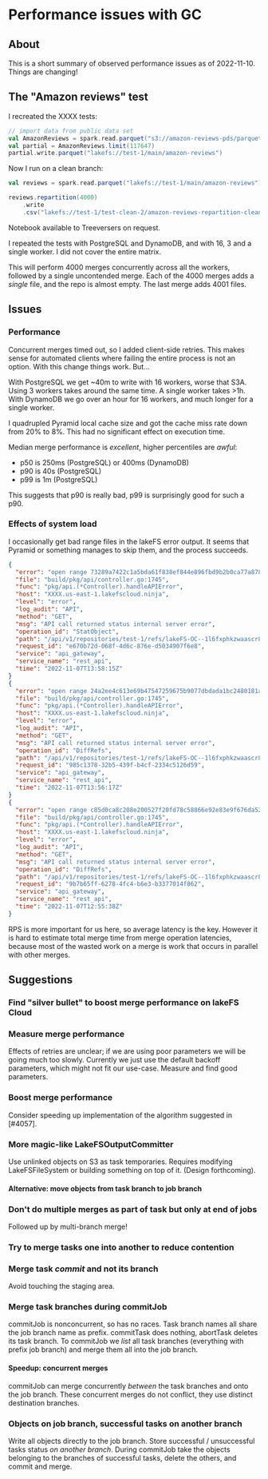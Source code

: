 # Performance issues with GC

## About

This is a short summary of observed performance issues as of 2022-11-10.
Things are changing!

## The "Amazon reviews" test

I recreated the XXXX tests:

```scala
// import data from public data set
val AmazonReviews = spark.read.parquet("s3://amazon-reviews-pds/parquet/")
val partial = AmazonReviews.limit(117647)
partial.write.parquet("lakefs://test-1/main/amazon-reviews")
```

Now I run on a clean branch:

```scala
val reviews = spark.read.parquet("lakefs://test-1/main/amazon-reviews")

reviews.repartition(4000)
	.write
	.csv("lakefs://test-1/test-clean-2/amazon-reviews-repartition-clean2.csv/")
```

Notebook available to Treeversers on request.

I repeated the tests with PostgreSQL and DynamoDB, and with 16, 3 and a
single worker.  I did not cover the entire matrix.

This will perform 4000 merges concurrently across all the workers, followed
by a single uncontended merge.  Each of the 4000 merges adds a *single*
file, and the repo is almost empty.  The last merge adds 4001 files.

## Issues

### Performance

Concurrent merges timed out, so I added client-side retries.  This makes
sense for automated clients where failing the entire process is not an
option.  With this change things work.  But...

With PostgreSQL we get ~40m to write with 16 workers, worse that S3A.  Using
3 workers takes around the same time.  A single worker takes >1h.  With
DynamoDB we go over an hour for 16 workers, and much longer for a single
worker.

I quadrupled Pyramid local cache size and got the cache miss rate down from
20% to 8%.  This had no significant effect on execution time.

Median merge performance is *excellent*, higher percentiles are *awful*:
* p50 is 250ms (PostgreSQL) or 400ms (DynamoDB)
* p90 is 40s (PostgreSQL)
* p99 is 1m (PostgreSQL)

This suggests that p90 is really bad, p99 is surprisingly good for such a
p90.

### Effects of system load

I occasionally get bad range files in the lakeFS error output.  It seems
that Pyramid or something manages to skip them, and the process succeeds.

```json
{
  "error": "open range 73289a7422c1a5bda61f838ef844e896fbd9b2b0ca77a878f6038368e9aff46b: open sstable reader s3://yoni-test3/data/XXXX 73289a7422c1a5bda61f838ef844e896fbd9b2b0ca77a878f6038368e9aff46b: pebble/table: invalid table (bad magic number)",
  "file": "build/pkg/api/controller.go:1745",
  "func": "pkg/api.(*Controller).handleAPIError",
  "host": "XXXX.us-east-1.lakefscloud.ninja",
  "level": "error",
  "log_audit": "API",
  "method": "GET",
  "msg": "API call returned status internal server error",
  "operation_id": "StatObject",
  "path": "/api/v1/repositories/test-1/refs/lakeFS-OC--1l6fxphkzwaascr80nbp2tiour6kztr3asyov0k8stzt6u1wdn-lakefs---test-1-test-clean-2-amazon-reviews-repartition-clean2-csv-attempt_202211071322492411147324158189068_0003_m_003905_4056/objects/stat?path=amazon-reviews-repartition-clean2.csv%2Fpart-03905-43236b89-c813-467b-9cb4-2dd1608c0c63-c000.csv&user_metadata=false",
  "request_id": "e670b72d-068f-4d6c-876e-d5034907f6e8",
  "service": "api_gateway",
  "service_name": "rest_api",
  "time": "2022-11-07T13:58:15Z"
}
{
  "error": "open range 24a2ee4c613e69b47547259675b9077dbdada1bc2480181a64ebe949235274d7: open sstable reader s3://yoni-test3/data/XXXX 24a2ee4c613e69b47547259675b9077dbdada1bc2480181a64ebe949235274d7: pebble/table: invalid table (bad magic number)",
  "file": "build/pkg/api/controller.go:1745",
  "func": "pkg/api.(*Controller).handleAPIError",
  "host": "XXXX.us-east-1.lakefscloud.ninja",
  "level": "error",
  "log_audit": "API",
  "method": "GET",
  "msg": "API call returned status internal server error",
  "operation_id": "DiffRefs",
  "path": "/api/v1/repositories/test-1/refs/lakeFS-OC--1l6fxphkzwaascr80nbp2tiour6kztr3asyov0k8stzt6u1wdn-lakefs---test-1-test-clean-2-amazon-reviews-repartition-clean2-csv-attempt_202211071322498107897909273126199_0003_m_003334_3843/diff/lakeFS-OC--1l6fxphkzwaascr80nbp2tiour6kztr3asyov0k8stzt6u1wdn-lakefs---test-1-test-clean-2-amazon-reviews-repartition-clean2-csv?amount=1&type=two_dot&diff_type=two_dot",
  "request_id": "985c1378-32b5-439f-b4cf-2334c5126d59",
  "service": "api_gateway",
  "service_name": "rest_api",
  "time": "2022-11-07T13:56:17Z"
}
{
  "error": "open range c85d0ca8c208e200527f20fd78c58866e92e83e9f676da528b64e868fb13a091: open sstable reader s3://yoni-test3/data/XXXX c85d0ca8c208e200527f20fd78c58866e92e83e9f676da528b64e868fb13a091: pebble/table: invalid table (bad magic number)",
  "file": "build/pkg/api/controller.go:1745",
  "func": "pkg/api.(*Controller).handleAPIError",
  "host": "XXXX.us-east-1.lakefscloud.ninja",
  "level": "error",
  "log_audit": "API",
  "method": "GET",
  "msg": "API call returned status internal server error",
  "operation_id": "DiffRefs",
  "path": "/api/v1/repositories/test-1/refs/lakeFS-OC--1l6fxphkzwaascr80nbp2tiour6kztr3asyov0k8stzt6u1wdn-lakefs---test-1-test-clean-2-amazon-reviews-repartition-clean2-csv-attempt_202211071232381584428887595320545_0007_m_002678_6709/diff/lakeFS-OC--1l6fxphkzwaascr80nbp2tiour6kztr3asyov0k8stzt6u1wdn-lakefs---test-1-test-clean-2-amazon-reviews-repartition-clean2-csv?amount=1&type=two_dot&diff_type=two_dot",
  "request_id": "9b7b65ff-6278-4fc4-b6e3-b3377014f862",
  "service": "api_gateway",
  "service_name": "rest_api",
  "time": "2022-11-07T12:55:38Z"
}
```

RPS is more important for us here, so average latency is the key.  However
it is hard to estimate total merge time from merge operation latencies,
because most of the wasted work on a merge is work that occurs in parallel
with other merges.

## Suggestions

### Find "silver bullet" to boost merge performance on lakeFS Cloud

### Measure merge performance

Effects of retries are unclear; if we are using poor parameters we will be
going much too slowly.  Currently we just use the default backoff
parameters, which might not fit our use-case.  Measure and find good
parameters.

### Boost merge performance

Consider speeding up implementation of the algorithm suggested in [#4057].

### More magic-like LakeFSOutputCommitter

Use unlinked objects on S3 as task temporaries.  Requires modifying
LakeFSFileSystem or building something on top of it.  (Design forthcoming).

#### Alternative: move objects from task branch to job branch

### Don't do multiple merges as part of task but only at end of jobs

Followed up by multi-branch merge!

### Try to merge tasks one into another to reduce contention

### Merge task *commit* and not its branch

Avoid touching the staging area.

### Merge task branches during commitJob

commitJob is nonconcurrent, so has no races.  Task branch names all share
the job branch name as prefix.  commitTask does nothing, abortTask deletes
its task branch.  To commitJob we _list_ all task branches (everything with
prefix job branch) and merge them all into the job branch.

#### Speedup: concurrent merges

commitJob can merge concurrently _between_ the task branches and onto the
job branch.  These concurrent merges do not conflict, they use distinct
destination branches.

### Objects on job branch, successful tasks on another branch

Write all objects directly to the job branch.  Store successful /
unsuccessful tasks status _on another branch_.  During commitJob take the
objects belonging to the branches of successful tasks, delete the others,
and commit and merge.
